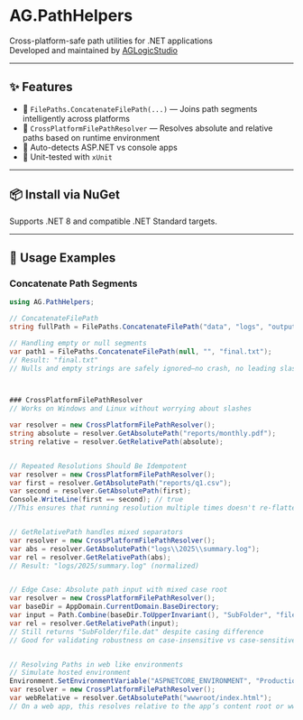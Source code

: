 # AG.PathHelpers

Cross-platform-safe path utilities for .NET applications  
Developed and maintained by [AGLogicStudio](https://github.com/AGLogicStudio)

---

## ✨ Features

- 🔹 `FilePaths.ConcatenateFilePath(...)` — Joins path segments intelligently across platforms
- 🔹 `CrossPlatformFilePathResolver` — Resolves absolute and relative paths based on runtime environment
- 🧠 Auto-detects ASP.NET vs console apps
- 🧪 Unit-tested with `xUnit`

---

## 📦 Install via NuGet


Supports .NET 8 and compatible .NET Standard targets.

---

## 🔧 Usage Examples

### Concatenate Path Segments

```csharp
using AG.PathHelpers;

// ConcatenateFilePath
string fullPath = FilePaths.ConcatenateFilePath("data", "logs", "output.txt");

// Handling empty or null segments
var path1 = FilePaths.ConcatenateFilePath(null, "", "final.txt");
// Result: "final.txt"
// Nulls and empty strings are safely ignored—no crash, no leading slashes.



### CrossPlatformFilePathResolver
// Works on Windows and Linux without worrying about slashes

var resolver = new CrossPlatformFilePathResolver();
string absolute = resolver.GetAbsolutePath("reports/monthly.pdf");
string relative = resolver.GetRelativePath(absolute);


// Repeated Resolutions Should Be Idempotent
var resolver = new CrossPlatformFilePathResolver();
var first = resolver.GetAbsolutePath("reports/q1.csv");
var second = resolver.GetAbsolutePath(first);
Console.WriteLine(first == second); // true
//This ensures that running resolution multiple times doesn't re-flatten or alter already-absolute paths.


// GetRelativePath handles mixed separators
var resolver = new CrossPlatformFilePathResolver();
var abs = resolver.GetAbsolutePath("logs\\2025\\summary.log");
var rel = resolver.GetRelativePath(abs);
// Result: "logs/2025/summary.log" (normalized)


// Edge Case: Absolute path input with mixed case root
var resolver = new CrossPlatformFilePathResolver();
var baseDir = AppDomain.CurrentDomain.BaseDirectory;
var input = Path.Combine(baseDir.ToUpperInvariant(), "SubFolder", "file.dat");
var rel = resolver.GetRelativePath(input);
// Still returns "SubFolder/file.dat" despite casing difference
// Good for validating robustness on case-insensitive vs case-sensitive file systems.


// Resolving Paths in web like environments
// Simulate hosted environment
Environment.SetEnvironmentVariable("ASPNETCORE_ENVIRONMENT", "Production");
var resolver = new CrossPlatformFilePathResolver();
var webRelative = resolver.GetAbsolutePath("wwwroot/index.html");
// On a web app, this resolves relative to the app’s content root or wwwroot, depending on how you've configured GetWebRootPath.
